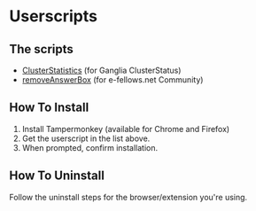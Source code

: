 # Userscripts

## The scripts

* [ClusterStatistics](https://github.com/S0S-90/userscripts/raw/master/ClusterStatistics.user.js) (for Ganglia ClusterStatus)
* [removeAnswerBox](https://github.com/S0S-90/userscripts/raw/master/removeAnswerBox.user.js) (for e-fellows.net Community)

## How To Install
1. Install Tampermonkey (available for Chrome and Firefox)
2. Get the userscript in the list above.
3. When prompted, confirm installation.

## How To Uninstall
Follow the uninstall steps for the browser/extension you're using.